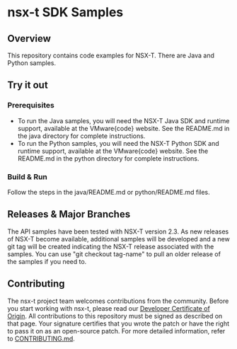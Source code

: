 # nsx-t SDK Samples

## Overview

This repository contains code examples for NSX-T. There are
Java and Python samples.

## Try it out

### Prerequisites

* To run the Java samples, you will need the NSX-T Java SDK and
  runtime support, available at the VMware{code} website. See
  the README.md in the java directory for complete instructions.
* To run the Python samples, you will need the NSX-T Python SDK and
  runtime support, available at the VMware{code} website. See
  the README.md in the python directory for complete instructions.

### Build & Run

Follow the steps in the java/README.md or python/README.md files.

## Releases & Major Branches

The API samples have been tested with NSX-T version 2.3. As new
releases of NSX-T become available, additional samples will be
developed and a new git tag will be created indicating the NSX-T
release associated with the samples. You can use
"git checkout tag-name" to pull an older release of the samples
if you need to.

## Contributing

The nsx-t project team welcomes contributions from the community. Before you start working with nsx-t, please read our [Developer Certificate of Origin](https://cla.vmware.com/dco). All contributions to this repository must be signed as described on that page. Your signature certifies that you wrote the patch or have the right to pass it on as an open-source patch. For more detailed information, refer to [CONTRIBUTING.md](CONTRIBUTING.md).
